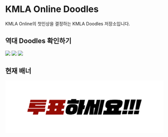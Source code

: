 # KMLA Online Doodles

KMLA Online의 첫인상을 결정하는 KMLA Doodles 저장소입니다.

## 역대 Doodles 확인하기

[![](https://img.shields.io/badge/KMLA_Online-로고-red?longCache=true&style=for-the-badge)](docs/logos.md) [![](https://img.shields.io/badge/KMLA_Online-배너-blue?longCache=true&style=for-the-badge)](docs/banners.md) [![](https://img.shields.io/badge/KMLA_Online-컴포넌트-green?longCache=true&style=for-the-badge)](docs/components.md)

## 현재 배너

![Current KMLA Online Banner](current-banner.png)
